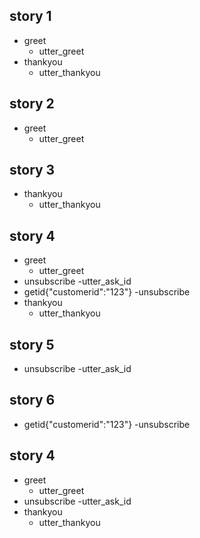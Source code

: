 ## story 1
* greet
    - utter_greet
* thankyou
    - utter_thankyou

## story 2
* greet
    - utter_greet


## story 3
* thankyou
    - utter_thankyou


## story 4
* greet
    - utter_greet
* unsubscribe
    -utter_ask_id
* getid{"customerid":"123"}
    -unsubscribe
* thankyou
    - utter_thankyou

## story 5
* unsubscribe
    -utter_ask_id

## story 6
* getid{"customerid":"123"}
    -unsubscribe


## story 4
* greet
    - utter_greet
* unsubscribe
    -utter_ask_id
* thankyou
    - utter_thankyou

